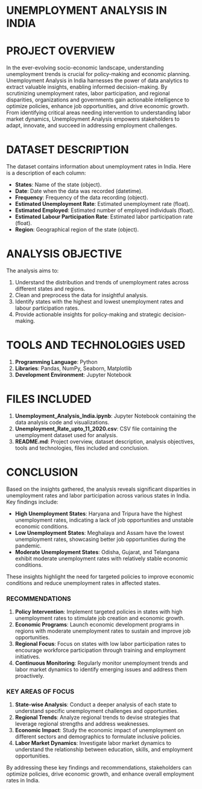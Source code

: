 # UNEMPLOYMENT ANALYSIS IN INDIA

# PROJECT OVERVIEW

In the ever-evolving socio-economic landscape, understanding unemployment trends is crucial for policy-making and economic planning. Unemployment Analysis in India harnesses the power of data analytics to extract valuable insights, enabling informed decision-making. By scrutinizing unemployment rates, labor participation, and regional disparities, organizations and governments gain actionable intelligence to optimize policies, enhance job opportunities, and drive economic growth. From identifying critical areas needing intervention to understanding labor market dynamics, Unemployment Analysis empowers stakeholders to adapt, innovate, and succeed in addressing employment challenges.

# DATASET DESCRIPTION

The dataset contains information about unemployment rates in India. Here is a description of each column:

- **States**: Name of the state (object).
- **Date**: Date when the data was recorded (datetime).
- **Frequency**: Frequency of the data recording (object).
- **Estimated Unemployment Rate**: Estimated unemployment rate (float).
- **Estimated Employed**: Estimated number of employed individuals (float).
- **Estimated Labour Participation Rate**: Estimated labor participation rate (float).
- **Region**: Geographical region of the state (object).

# ANALYSIS OBJECTIVE

The analysis aims to:

1. Understand the distribution and trends of unemployment rates across different states and regions.
2. Clean and preprocess the data for insightful analysis.
3. Identify states with the highest and lowest unemployment rates and labour participation rates.
4. Provide actionable insights for policy-making and strategic decision-making.

# TOOLS AND TECHNOLOGIES USED

1. **Programming Language**: Python
2. **Libraries**: Pandas, NumPy, Seaborn, Matplotlib
3. **Development Environment**: Jupyter Notebook

# FILES INCLUDED

1. **Unemployment_Analysis_India.ipynb**: Jupyter Notebook containing the data analysis code and visualizations.
2. **Unemployment_Rate_upto_11_2020.csv**: CSV file containing the unemployment dataset used for analysis.
3. **README.md**: Project overview, dataset description, analysis objectives, tools and technologies, files included and conclusion.

# CONCLUSION

Based on the insights gathered, the analysis reveals significant disparities in unemployment rates and labor participation across various states in India. Key findings include:

- **High Unemployment States**: Haryana and Tripura have the highest unemployment rates, indicating a lack of job opportunities and unstable economic conditions.
- **Low Unemployment States**: Meghalaya and Assam have the lowest unemployment rates, showcasing better job opportunities during the pandemic.
- **Moderate Unemployment States**: Odisha, Gujarat, and Telangana exhibit moderate unemployment rates with relatively stable economic conditions.

These insights highlight the need for targeted policies to improve economic conditions and reduce unemployment rates in affected states.

### RECOMMENDATIONS

1. **Policy Intervention**: Implement targeted policies in states with high unemployment rates to stimulate job creation and economic growth.
2. **Economic Programs**: Launch economic development programs in regions with moderate unemployment rates to sustain and improve job opportunities.
3. **Regional Focus**: Focus on states with low labor participation rates to encourage workforce participation through training and employment initiatives.
4. **Continuous Monitoring**: Regularly monitor unemployment trends and labor market dynamics to identify emerging issues and address them proactively.

### KEY AREAS OF FOCUS

1. **State-wise Analysis**: Conduct a deeper analysis of each state to understand specific unemployment challenges and opportunities.
2. **Regional Trends**: Analyze regional trends to devise strategies that leverage regional strengths and address weaknesses.
3. **Economic Impact**: Study the economic impact of unemployment on different sectors and demographics to formulate inclusive policies.
4. **Labor Market Dynamics**: Investigate labor market dynamics to understand the relationship between education, skills, and employment opportunities.

By addressing these key findings and recommendations, stakeholders can optimize policies, drive economic growth, and enhance overall employment rates in India.
